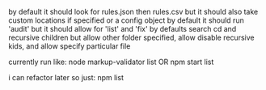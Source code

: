by default it should look for rules.json then rules.csv
but it should also take custom locations if specified or a config object
by default it should run 'audit' but it should allow for 'list' and 'fix'
by defaults search cd and recursive children
  but allow other folder specified, allow disable recursive kids, and allow specify particular file
  
currently run like:
  node markup-validator list
  OR
  npm start list
  
  i can refactor later so just:
  npm list